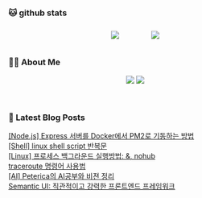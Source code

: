 
###  🐱 github stats  

<div id="main" align="center">
    <img src="https://github-readme-stats.vercel.app/api?username=peterica&count_private=true&show_icons=true&theme=radical"
        style="height: auto; margin-left: 20px; margin-right: 20px; padding: 10px;"/>
    <img src="https://github-readme-stats.vercel.app/api/top-langs/?username=peterica&layout=compact"   
        style="height: auto; margin-left: 20px; margin-right: 20px; padding: 10px;"/>
</div>

###  💁‍♀️ About Me  
<p align="center">
    <a href="https://peterica.tistory.com/"><img src="https://img.shields.io/badge/Blog-FF5722?style=flat-square&logo=Blogger&logoColor=white"/></a>
    <a href="mailto:ilovefran.ofm@gmail.com"><img src="https://img.shields.io/badge/Gmail-d14836?style=flat-square&logo=Gmail&logoColor=white&link=ilovefran.ofm@gmail.com"/></a>
</p>

<br>

### 📕 Latest Blog Posts   

<a href ="https://peterica.tistory.com/802"> [Node.js] Express 서버를 Docker에서 PM2로 기동하는 방법 </a> <br>
<a href ="https://peterica.tistory.com/801"> [Shell] linux shell script 반복문 </a> <br>
<a href ="https://peterica.tistory.com/800"> [Linux] 프로세스 백그라운드 실행방법: &amp;, nohub </a> <br>
<a href ="https://peterica.tistory.com/798"> traceroute 명령어 사용법 </a> <br>
<a href ="https://peterica.tistory.com/761"> [AI] Peterica의 AI공부와 비젼 정리 </a> <br>
<a href ="https://peterica.tistory.com/799"> Semantic UI: 직관적이고 강력한 프론트엔드 프레임워크 </a> <br>
